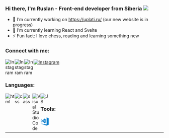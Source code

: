### Hi there, I'm Ruslan - Front-end developer from Siberia <img src="https://raw.githubusercontent.com/MartinHeinz/MartinHeinz/master/wave.gif" width="30px">

- 🔭 I’m currently working on <https://uplati.ru/> (our new website is in progress)
- 🌱 I’m currently learning React and Svelte
- ⚡ Fun fact: I love chess, reading and learning something new

### Connect with me:

[<img align="left" alt="Instagram" width="30px" src="https://image.flaticon.com/icons/svg/2111/2111463.svg" />][instagram]
[<img align="left" alt="Instagram" width="30px" src="https://upload.wikimedia.org/wikipedia/commons/thumb/8/82/Telegram_logo.svg/768px-Telegram_logo.svg.png" />][telegram]


[<img align="left" alt="Instagram" width="30px" src="https://cdn.icon-icons.com/icons2/1121/PNG/512/1486147202-social-media-circled-network10_79475.png" />][vk]
[<img align="center" alt="Instagram" width="30px" src="https://image.flaticon.com/icons/svg/732/732200.svg" />][mail]


<br />

### Languages:
<img align="left" alt="html" width="30px" src="https://image.flaticon.com/icons/svg/732/732212.svg" />
<img align="left" alt="css" width="26px" src="https://image.flaticon.com/icons/svg/732/732190.svg" />
<img align="left" alt="sass" width="30px" src="https://www.pngkey.com/png/full/377-3771917_scss-logo.png" />
<img align="left" alt="Visual Studio Code" width="26px" src="https://icon-library.com/images/html5-icon/html5-icon-13.jpg" />
<img align="left" alt="JS" width="26px" src="https://sujanbyanjankar.com.np/wp-content/uploads/2019/09/javascript.png" />


<br />

### Tools:

<img align="left" alt="Visual Studio Code" width="26px" src="https://raw.githubusercontent.com/github/explore/80688e429a7d4ef2fca1e82350fe8e3517d3494d/topics/visual-studio-code/visual-studio-code.png" />

<br />
<br />

---

[instagram]: https://www.instagram.com/saymurrmeow/
[telegram]: https://t.me/savinovsky_r
[vk]: https://www.vk.com/mister_misty_eye/
[mail]: savinovsky.r@gmail.com
